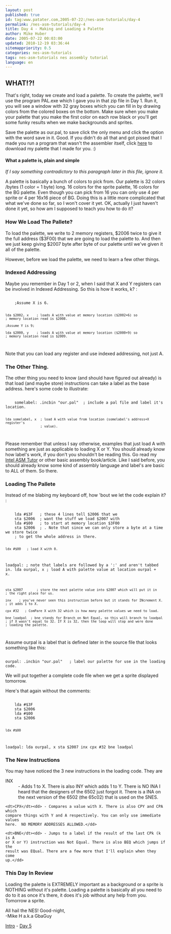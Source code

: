 ```yaml
---
layout: post
published: true
id: tag:www.patater.com,2005-07-22:/nes-asm-tutorials/day-4
permalink: /nes-asm-tutorials/day-4
title: Day 4 - Making and Loading a Palette
author: Mike Huber
date: 2005-07-22 00:03:00
updated: 2010-12-19 03:36:44
sitemappriority: 0.5
categories: nes-asm-tutorials
tags: nes-asm-tutorials nes assembly tutorial
language: en
---
```

<h2>WHAT!?!</h2>

<p>That's right, today we create and load a palette. To create the palette,
we'll use the program PAL.exe which I gave you in that zip file in Day 1. Run
it, you will see a window with 32 gray boxes which you can fill in by drawing
colors from the colored boxes on the bottom. Make sure when you make your
palette that you make the first color on each row black or you'll get some
funky results when we make backgrounds and sprites.</p>

<p>Save the palette as our.pal, to save click the only menu and click the
option with the word save in it. Good. If you didn't do all that and got pissed
that I made you run a program that wasn't the assembler itself, click <a
href="http://static.patater.com/gbaguy/our.pal">here</a> to download my palette that I made for you. :)</p>

<div class="note">
<h4>What a palette is, plain and simple</h4>
<em>If I say something contradictory to this paragraph later in this
file, ignore it.</em>
<p>
A palette is basically a bunch of colors to pick from. Our palette is 32 colors
/bytes (1 color = 1 byte) long. 16 colors for the sprite palette, 16 colors for
the BG palette. Even though you can pick from 16 you can only use 4 per sprite
or 4 per 16x16 piece of BG. Doing this is a little more complicated that what
we've done so far, so I won't cover it yet. OK, actually I just haven't done it
yet, so how am I supposed to teach you how to do it?</p>
</div>

<h3>How We Load The Pallete?</h3>

<p>To load the palette, we write to 2 memory registers, $2006 twice to give it
the full address ($3F00) that we are going to load the palette to. And then we
just keep giving $2007 byte after byte of our palette until we've given it all
of the palette.</p>

<p>However, before we load the palette, we need to learn a few other things.</p>

<h3>Indexed Addressing</h3>

<p>Maybe you remember in Day 1 or 2, when I said that X and Y registers can be
involved in Indexed Addressing. So this is how it works, k? :</p>
<code class="block">
    ;Assume X is 6.

    lda $2002, x    ; loads A with value at memory location ($2002+6) so
    ; memory location read is $2008.

    ;Assume Y is 9;

    lda $2000, y    ; loads A with value at memory location ($2000+9) so
    ; memory location read is $2009.
</code>
<p>
Note that you can load any register and use indexed addressing, not just A.
</p>

<h3>The Other Thing.</h3>

<p>The other thing you need to know (and should have figured out already) is that
load (and maybe store) instructions can take a label as the base address.
here's some code to illustrate:</p>
<code class="block">
    somelabel: .incbin "our.pal"  ; include a pal file and label it's location.

    lda somelabel, x  ; load A with value from location (somelabel's address+X register's
                      ; value).
</code>

<p>Please remember that unless I say otherwise, examples that just load A with
something are just as applicable to loading X or Y. You should already know how
label's work, if you don't you shouldn't be reading this. Go read my <a
href="http://static.patater.com/gbaguy/x86asm.htm">Intel ASM Tutor</a> or other
basic assembly book/article. Like I said before, you should already know some
kind of assembly language and label's are basic to ALL of them. So there.</p>

<h3>Loading The Pallete</h3>

<p>Instead of me blabing my keyboard off, how 'bout we let the code
explain it? :</p>
<code class="block">
    lda #$3F   ; these 4 lines tell $2006 that we
    sta $2006  ; want the stuff we load $2007 with
    lda #$00   ; to start at memory location $3F00
    sta $2006  ; . Note that since we can only store a byte at a time we store twice
    ; to get the whole address in there.

    ldx #$00   ; load X with 0.
loadpal:   ; note that labels are followed by a ':' and aren't tabbed in.
    lda ourpal, x   ; load A with palette value at location ourpal + x.

    sta $2007       ; store the next palette value into $2007 which will put it in
    ; the right place for us.

    inx    ; you've never seen this instruction before but it stands for INcrement X.
    ; it adds 1 to X.

    cpx #32   ; ComPare X with 32 which is how many palette values we need to load.

    bne loadpal  ; bne stands for Branch on Not Equal, so this will branch to loadpal
    ; if X wasn't equal to 32. If X is 32, then the loop will stop and were done
    ; loading the palette.
</code>


<p>
Assume ourpal is a label that is defined later in the source file that looks something
like this:</p>
<code class="block">
ourpal: .incbin "our.pal"   ; label our palette for use in the loading code.
</code>


<p>We will put together a complete code file when we get a sprite displayed tomorrow.</p>

<p>Here's that again without the comments:</p>
<code class="block">
    lda #$3F
    sta $2006
    lda #$00
    sta $2006

    ldx #$00
loadpal:
    lda ourpal, x
    sta $2007
    inx
    cpx #32
    bne loadpal
</code>


<h3>The New Instructions</h3>

<p>You may have noticed the 3 new instructions in the loading code. They are</p>
<dl>
    <dt>INX</dt><dd> - Adds 1 to X. There is also INY which adds 1 to Y. There
    is NO INA I heard that the designers of the 6502 just forgot it. There is a
    INA on the next version of the 6502 (the 65c02) that is used on the
    SNES.</dd>

    <dt>CPX</dt><dd> - Compares a value with X. There is also CPY and CPA which
    compare things with Y and A respectively. You can only use immediate values
    here.  NO MEMORY ADDRESSES ALLOWED.</dd>

    <dt>BNE</dt><dd> - Jumps to a label if the result of the last CPk (k is A
    or X or Y) instruction was Not Equal. There is also BEQ which jumps if the
    result was EQual. There are a few more that I'll explain when they come
    up.</dd>
</dl>

<h3>This Day In Review</h3>

<p>Loading the palette is EXTREMELY important as a background or a sprite is
NOTHING without it's palette. Loading a palette is basically all you need to do
to it as once it's there, it does it's job without any help from you. Tomorrow
a sprite.</p>

<p>
    All hail the NES! Good-night,<br/>
        -Mike H a.k.a GbaGuy
</p>

<div class="series-navigation">
<a href="/nes-asm-tutorials">Intro</a> - <a href="/nes-asm-tutorials/day-5">Day 5</a>
</div>
